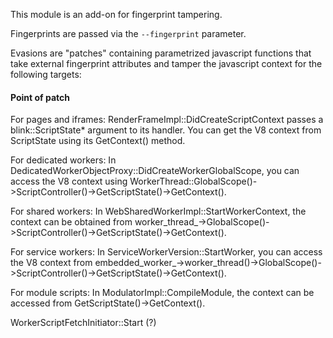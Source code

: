 This module is an add-on for fingerprint tampering.


Fingerprints are passed via the `--fingerprint` parameter.

Evasions are "patches" containing parametrized javascript functions that take external fingerprint attributes and tamper the javascript context for the following targets:

#### Point of patch

For pages and iframes: RenderFrameImpl::DidCreateScriptContext passes a blink::ScriptState* argument to its handler. You can get the V8 context from ScriptState using its GetContext() method.

For dedicated workers: In DedicatedWorkerObjectProxy::DidCreateWorkerGlobalScope, you can access the V8 context using WorkerThread::GlobalScope()->ScriptController()->GetScriptState()->GetContext().

For shared workers: In WebSharedWorkerImpl::StartWorkerContext, the context can be obtained from worker_thread_->GlobalScope()->ScriptController()->GetScriptState()->GetContext().

For service workers: In ServiceWorkerVersion::StartWorker, you can access the V8 context from embedded_worker_->worker_thread()->GlobalScope()->ScriptController()->GetScriptState()->GetContext().

For module scripts: In ModulatorImpl::CompileModule, the context can be accessed from GetScriptState()->GetContext().

WorkerScriptFetchInitiator::Start (?)
